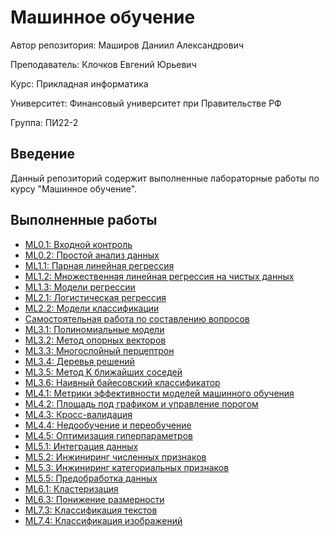 # Машинное обучение

Автор репозитория: Маширов Даниил Александрович

Преподаватель: Клочков Евгений Юрьевич

Курс: Прикладная информатика

Университет: Финансовый университет при Правительстве РФ

Группа: ПИ22-2

## Введение

Данный репозиторий содержит выполненные лабораторные работы по курсу "Машинное обучение". 

## Выполненные работы

- [ML0.1: Входной контроль](https://github.com/10nesse/ML_university/tree/main/ML0.1)
- [ML0.2: Простой анализ данных](https://github.com/10nesse/ML_university/tree/main/ML0.2)
- [ML1.1: Парная линейная регрессия](https://github.com/10nesse/ML_university/tree/main/ML1.1)
- [ML1.2: Множественная линейная регрессия на чистых данных](https://github.com/10nesse/ML_university/tree/main/ML1.2)
- [ML1.3: Модели регрессии](https://github.com/10nesse/ML_university/tree/main/ML1.3)
- [ML2.1: Логистическая регрессия](https://github.com/10nesse/ML_university/tree/main/ML2.1)
- [ML2.2: Модели классификации](https://github.com/10nesse/ML_university/tree/main/ML2.2)
- [Самостоятельная работа по составлению вопросов](https://github.com/10nesse/ML_university/tree/main/Самостоятельная%20работа%20по%20составлению%20вопросов)
- [ML3.1: Полиномиальные модели](https://github.com/10nesse/ML_university/tree/main/ML3.1)
- [ML3.2: Метод опорных векторов](https://github.com/10nesse/ML_university/tree/main/ML3.2)
- [ML3.3: Многослойный перцептрон](https://github.com/10nesse/ML_university/tree/main/ML3.3)
- [ML3.4: Деревья решений](https://github.com/10nesse/ML_university/tree/main/ML3.4)
- [ML3.5: Метод K ближайших соседей](https://github.com/10nesse/ML_university/tree/main/ML3.5)
- [ML3.6: Наивный байесовский классификатор](https://github.com/10nesse/ML_university/tree/main/ML3.6)
- [ML4.1: Метрики эффективности моделей машинного обучения](https://github.com/10nesse/ML_university/tree/main/ML4.1)
- [ML4.2: Площадь под графиком и управление порогом](https://github.com/10nesse/ML_university/tree/main/ML4.2)
- [ML4.3: Кросс-валидация](https://github.com/10nesse/ML_university/tree/main/ML4.3)
- [ML4.4: Недообучение и переобучение](https://github.com/10nesse/ML_university/tree/main/ML4.4)
- [ML4.5: Оптимизация гиперпараметров](https://github.com/10nesse/ML_university/tree/main/ML4.5)
- [ML5.1: Интеграция данных](https://github.com/10nesse/ML_university/tree/main/ML5.1)
- [ML5.2: Инжиниринг численных признаков](https://github.com/10nesse/ML_university/tree/main/ML5.2)
- [ML5.3: Инжиниринг категориальных признаков](https://github.com/10nesse/ML_university/tree/main/ML5.3)
- [ML5.5: Предобработка данных](https://github.com/10nesse/ML_university/tree/main/ML5.5)
- [ML6.1: Кластеризация](https://github.com/10nesse/ML_university/tree/main/ML6.1)
- [ML6.3: Понижение размерности](https://github.com/10nesse/ML_university/tree/main/ML6.3)
- [ML7.3: Классификация текстов](https://github.com/10nesse/ML_university/tree/main/ML7.3)
- [ML7.4: Классификация изображений](https://github.com/10nesse/ML_university/tree/main/ML7.4)










 





